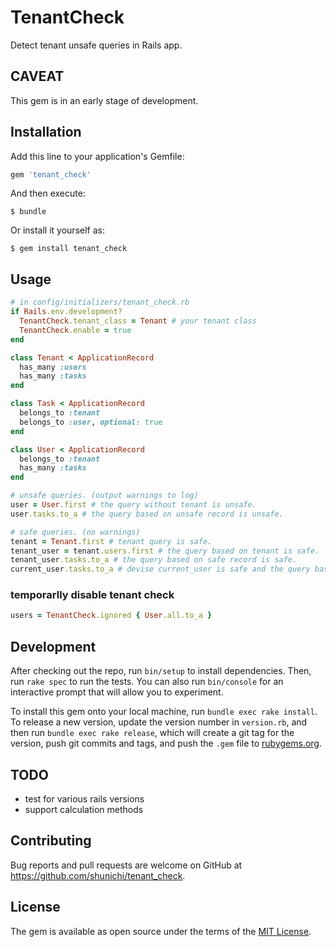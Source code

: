 # TenantCheck

Detect tenant unsafe queries in Rails app.

## CAVEAT

This gem is in an early stage of development.

## Installation

Add this line to your application's Gemfile:

```ruby
gem 'tenant_check'
```

And then execute:

    $ bundle

Or install it yourself as:

    $ gem install tenant_check

## Usage

```ruby
# in config/initializers/tenant_check.rb
if Rails.env.development?
  TenantCheck.tenant_class = Tenant # your tenant class
  TenantCheck.enable = true
end
```

```ruby
class Tenant < ApplicationRecord
  has_many :users
  has_many :tasks
end

class Task < ApplicationRecord
  belongs_to :tenant
  belongs_to :user, optional: true
end

class User < ApplicationRecord
  belongs_to :tenant
  has_many :tasks
end
```

```ruby
# unsafe queries. (output warnings to log)
user = User.first # the query without tenant is unsafe.
user.tasks.to_a # the query based on unsafe record is unsafe.

# safe queries. (no warnings)
tenant = Tenant.first # tenant query is safe.
tenant_user = tenant.users.first # the query based on tenant is safe.
tenant_user.tasks.to_a # the query based on safe record is safe.
current_user.tasks.to_a # devise current_user is safe and the query based on it is safe.
```

### temporarlly disable tenant check

```ruby
users = TenantCheck.ignored { User.all.to_a }
```

## Development

After checking out the repo, run `bin/setup` to install dependencies. Then, run `rake spec` to run the tests. You can also run `bin/console` for an interactive prompt that will allow you to experiment.

To install this gem onto your local machine, run `bundle exec rake install`. To release a new version, update the version number in `version.rb`, and then run `bundle exec rake release`, which will create a git tag for the version, push git commits and tags, and push the `.gem` file to [rubygems.org](https://rubygems.org).

## TODO
- test for various rails versions
- support calculation methods

## Contributing

Bug reports and pull requests are welcome on GitHub at https://github.com/shunichi/tenant_check.

## License

The gem is available as open source under the terms of the [MIT License](https://opensource.org/licenses/MIT).
